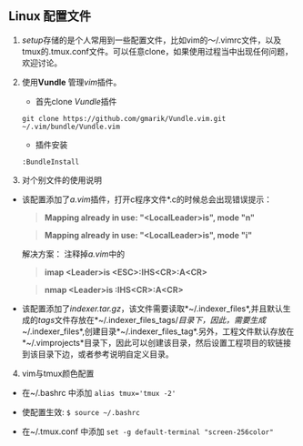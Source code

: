## Linux 配置文件 ##

1. *setup*存储的是个人常用到一些配置文件，比如vim的～/.vimrc文件，以及tmux的.tmux.conf文件。可以任意clone，如果使用过程当中出现任何问题，欢迎讨论。

2. 使用**Vundle** 管理*vim*插件。
	* 首先clone *Vundle*插件

	`git clone https://github.com/gmarik/Vundle.vim.git ~/.vim/bundle/Vundle.vim `

	* 插件安装

	`:BundleInstall`

3. 对个别文件的使用说明
  * 该配置添加了*a.vim*插件，打开c程序文件\*.c的时候总会出现错误提示：

	> **Mapping already in use: "\<LocalLeader\>is", mode "n"**

	> **Mapping already in use: "\<LocalLeader\>is", mode "i"**

	解决方案： 注释掉*a.vim*中的

	> **imap \<Leader\>is \<ESC\>:IHS\<CR\>:A\<CR\>**

	> **nmap \<Leader\>is :IHS\<CR\>:A\<CR\>**

  * 该配置添加了*indexer.tar.gz*，该文件需要读取*~/.indexer_files*,并且默认生成的*tags*文件存放在*~/.indexer_files_tags/*目录下，因此，需要生成*~/.indexer_files*,创建目录*~/.indexer_files_tag*.另外，工程文件默认存放在*~/.vimprojects*目录下，因此可以创建该目录，然后设置工程项目的软链接到该目录下边，或者参考说明自定义目录。

4. vim与tmux颜色配置

- 在~/.bashrc 中添加 `alias tmux='tmux -2'`

- 使配置生效: `$ source ~/.bashrc`

- 在~/.tmux.conf 中添加 `set -g default-terminal "screen-256color"`
	
	
